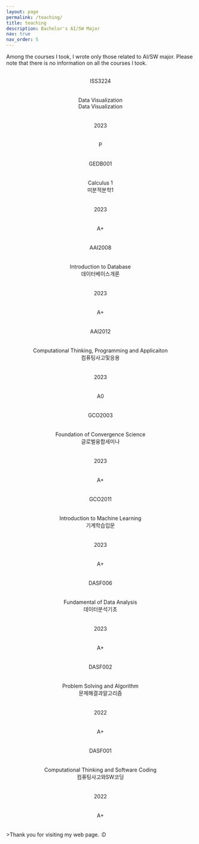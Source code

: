 ```yaml
---
layout: page
permalink: /teaching/
title: teaching
description: Bachelor's AI/SW Major
nav: true
nav_order: 5
---
```


Among the courses I took, I wrote only those related to AI/SW major. Please note that there is no information on all the courses I took.
<br>
<br>

<center>ISS3224</center>
<br>
<br>
<center>Data Visualization</center>
<center>Data Visualization</center>
<br>
<br>
<center>2023</center>
<br><br>
<center>P</center>
<br><br>

<center>GEDB001</center>
<br>
<br>
<center>Calculus 1</center>
<center>미분적분학1</center>
<br>
<br>
<center>2023</center>
<br><br>
<center>A+</center>
<br><br>

<center>AAI2008</center>
<br>
<br>
<center>Introduction to Database</center>
<center>데이터베이스개론</center>
<br>
<br>
<center>2023</center>
<br><br>
<center>A+</center>
<br><br>

<center>AAI2012</center>
<br>
<br>
<center>Computational Thinking, Programming and Applicaiton</center>
<center>컴퓨팅사고및응용</center>
<br>
<br>
<center>2023</center>
<br><br>
<center>A0</center>
<br><br>

<center>GCO2003</center>
<br>
<br>
<center>Foundation of Convergence Science</center>
<center>글로벌융합세미나</center>
<br>
<br>
<center>2023</center>
<br><br>
<center>A+</center>
<br><br>

<center>GCO2011</center>
<br>
<br>
<center>Introduction to Machine Learning</center>
<center>기계학습입문</center>
<br>
<br>
<center>2023</center>
<br><br>
<center>A+</center>
<br><br>

<center>DASF006</center>
<br>
<br>
<center>Fundamental of Data Analysis</center>
<center>데이터분석기초</center>
<br>
<br>
<center>2023</center>
<br><br>
<center>A+</center>
<br><br>

<center>DASF002</center>
<br>
<br>
<center>Problem Solving and Algorithm</center>
<center>문제해결과알고리즘</center>
<br>
<br>
<center>2022</center>
<br><br>
<center>A+</center>
<br><br>

<center>DASF001</center>
<br>
<br>
<center>Computational Thinking and Software Coding</center>
<center>컴퓨팅사고와SW코딩</center>
<br>
<br>
<center>2022</center>
<br><br>
<center>A+</center>
<br><br>
>Thank you for visiting my web page. :D